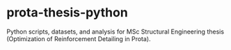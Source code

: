 # prota-thesis-python
Python scripts, datasets, and analysis for MSc Structural Engineering thesis  (Optimization of Reinforcement Detailing in Prota).
